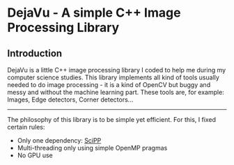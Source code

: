 # DejaVu - A simple C++ Image Processing Library


## Introduction

DejaVu is a little C++ image processing library I coded to help me during my computer science studies.
This library implements all kind of tools usually needed to do image processing - it is a kind of OpenCV but buggy and messy and without the machine learning part.
These tools are, for example: Images, Edge detectors, Corner detectors...

---

The philosophy of this library is to be simple yet efficient. For this, I fixed certain rules:
- Only one dependency: [SciPP](https://github.com/Reiex/SciPP)
- Multi-threading only using simple OpenMP pragmas
- No GPU use
